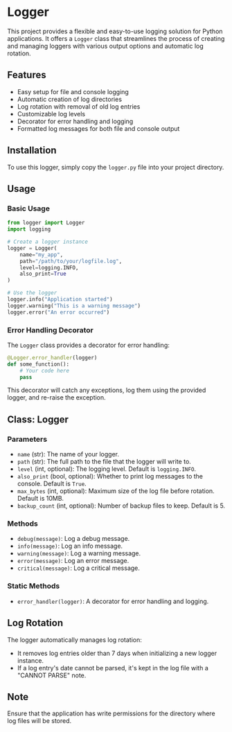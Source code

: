 # Logger

This project provides a flexible and easy-to-use logging solution for Python applications. It offers a `Logger` class that streamlines the process of creating and managing loggers with various output options and automatic log rotation.

## Features

- Easy setup for file and console logging
- Automatic creation of log directories
- Log rotation with removal of old log entries
- Customizable log levels
- Decorator for error handling and logging
- Formatted log messages for both file and console output

## Installation

To use this logger, simply copy the `logger.py` file into your project directory.

## Usage

### Basic Usage

```python
from logger import Logger
import logging

# Create a logger instance
logger = Logger(
    name="my_app",
    path="/path/to/your/logfile.log",
    level=logging.INFO,
    also_print=True
)

# Use the logger
logger.info("Application started")
logger.warning("This is a warning message")
logger.error("An error occurred")
```

### Error Handling Decorator

The `Logger` class provides a decorator for error handling:

```python
@Logger.error_handler(logger)
def some_function():
    # Your code here
    pass
```

This decorator will catch any exceptions, log them using the provided logger, and re-raise the exception.

## Class: Logger

### Parameters

- `name` (str): The name of your logger.
- `path` (str): The full path to the file that the logger will write to.
- `level` (int, optional): The logging level. Default is `logging.INFO`.
- `also_print` (bool, optional): Whether to print log messages to the console. Default is `True`.
- `max_bytes` (int, optional): Maximum size of the log file before rotation. Default is 10MB.
- `backup_count` (int, optional): Number of backup files to keep. Default is 5.

### Methods

- `debug(message)`: Log a debug message.
- `info(message)`: Log an info message.
- `warning(message)`: Log a warning message.
- `error(message)`: Log an error message.
- `critical(message)`: Log a critical message.

### Static Methods

- `error_handler(logger)`: A decorator for error handling and logging.

## Log Rotation

The logger automatically manages log rotation:

- It removes log entries older than 7 days when initializing a new logger instance.
- If a log entry's date cannot be parsed, it's kept in the log file with a "CANNOT PARSE" note.

## Note

Ensure that the application has write permissions for the directory where log files will be stored.